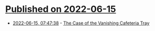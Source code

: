 # [Published on 2022-06-15](index.md)

* [2022-06-15, 07:47:38](https://news.ycombinator.com/item?id=31750212) - [The Case of the Vanishing Cafeteria Tray](https://reasonstobecheerful.world/trayless-dining-university-food-waste-solution/)
